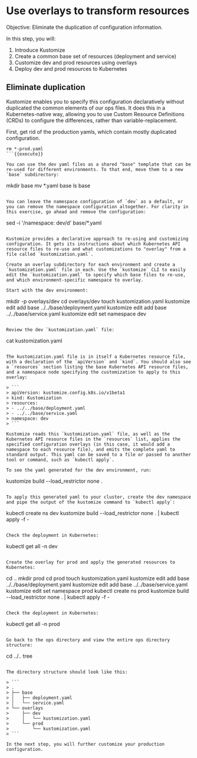# Use overlays to transform resources

Objective:
Eliminate the duplication of configuration information.

In this step, you will:
1. Introduce Kustomize
2. Create a common base set of resources (deployment and service)
2. Customize dev and prod resources using overlays
3. Deploy dev and prod resources to Kubernetes

## Eliminate duplication

Kustomize enables you to specify this configuration declaratively without duplicated the common elements of our ops files. It does this in a Kubernetes-native way, allowing you to use Custom Resource Definitions (CRDs) to configure the differences, rather than variable-replacement.

First, get rid of the production yamls, which contain mostly duplicated configuration.

```
rm *-prod.yaml
```{{execute}}

You can use the dev yaml files as a shared "base" template that can be re-used for different environments. To that end, move them to a new `base` subdirectory:

```
mkdir base
mv *.yaml base
ls base
```{{execute}}

You can leave the namespace configuration of `dev` as a default, or you can remove the namespace configuration altogether. For clarity in this exercise, go ahead and remove the configuration:

```
sed -i '/namespace: dev/d' base/*.yaml 
```{{execute}}

Kustomize provides a declarative approach to re-using and customizing configuration. It gets its instructions about which Kubernetes API resource files to re-use and what customizations to "overlay" from a file called `kustomization.yaml`.

Create an overlay subdirectory for each environment and create a `kustomization.yaml` file in each. Use the `kustomize` CLI to easily edit the `kustomization.yaml` to specify which base files to re-use, and which environment-specific namespace to overlay.

Start with the dev environment:

```
mkdir -p overlays/dev
cd overlays/dev
touch kustomization.yaml
kustomize edit add base ../../base/deployment.yaml
kustomize edit add base ../../base/service.yaml
kustomize edit set namespace dev
```{{execute}}

Review the dev `kustomization.yaml` file:

```
cat kustomization.yaml
```{{execute}}

The kustomization.yaml file is in itself a Kubernetes resource file, with a declaration of the `apiVersion` and `kind`. You should also see a `resources` section listing the base Kubernetes API resource files, and a namespace node specifying the customization to apply to this overlay:
               
> ```
> apiVersion: kustomize.config.k8s.io/v1beta1
> kind: Kustomization
> resources:
> - ../../base/deployment.yaml
> - ../../base/service.yaml
> namespace: dev
> ```

Kustomize reads this `kustomization.yaml` file, as well as the Kubernetes API resource files in the `resources` list, applies the specified configuration overlays (in this case, it would add a namespace to each resource file), and emits the complete yaml to standard output. This yaml can be saved to a file or passed to another tool or command, such as `kubectl apply`.

To see the yaml generated for the dev environment, run:

```
kustomize build --load_restrictor none .
```{{execute}}

To apply this generated yaml to your cluster, create the dev namespace and pipe the output of the kustomize command to `kubectl apply`:

```
kubectl create ns dev
kustomize build --load_restrictor none . | kubectl apply -f -
```{{execute}}

Check the deployment in Kubernetes:

```
kubectl get all -n dev
```{{execute}}

Create the overlay for prod and apply the generated resources to Kubernetes:

```
cd ..
mkdir prod
cd prod
touch kustomization.yaml
kustomize edit add base ../../base/deployment.yaml
kustomize edit add base ../../base/service.yaml
kustomize edit set namespace prod
kubectl create ns prod
kustomize build --load_restrictor none . | kubectl apply -f -
```{{execute}}

Check the deployment in Kubernetes:

```
kubectl get all -n prod
```{{execute}}

Go back to the ops directory and view the entire ops directory structure:

```
cd ../..
tree
```{{execute}}

The directory structure should look like this:

> ```
> .
> ├── base
> │   ├── deployment.yaml
> │   └── service.yaml
> └── overlays
>     ├── dev
>     │   └── kustomization.yaml
>     └── prod
>         └── kustomization.yaml
> ```

In the next step, you will further customize your production configuration.
